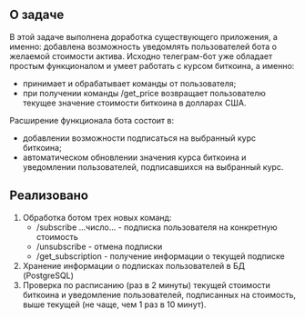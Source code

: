 
## О задаче

В этой задаче выполнена доработка существующего приложения, а именно: добавлена возможность уведомлять пользователей бота о желаемой стоимости актива. Исходно телеграм-бот уже обладает простым функционалом и умеет работать с курсом биткоина, а именно:

- принимает и обрабатывает команды от пользователя;
- при получении команды /get_price возвращает пользователю текущее значение стоимости биткоина в долларах США.

Расширение функционала бота состоит в:
- добавлении возможности подписаться на выбранный курс биткоина;
- автоматическом обновлении значения курса биткоина и уведомлении пользователей, подписавшихся на выбранный курс.

## Реализовано

1. Обработка ботом трех новых команд:
   - /subscribe ...число... - подписка пользователя на конкретную стоимость
   - /unsubscribe - отмена подписки
   - /get_subscription - получение информации о текущей подписке
2. Хранение информации о подписках пользователей в БД (PostgreSQL)
3. Проверка по расписанию (раз в 2 минуты) текущей стоимости биткоина и уведомление пользователей, подписанных на стоимость, выше текущей (не чаще, чем 1 раз в 10 минут). 

